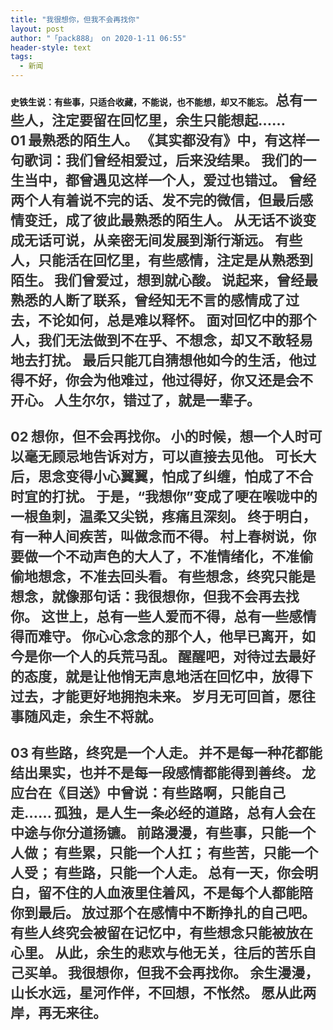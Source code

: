 ```yaml
---
title: "我很想你，但我不会再找你"
layout: post
author: "「pack888」 on 2020-1-11 06:55"
header-style: text
tags:
  - 新闻
---
```


<head></head>
<body>
 <strong>史铁生说：有些事，只适合收藏，不能说，也不能想，却又不能忘。</strong>
 <strong><font face="-apple-system-font, BlinkMacSystemFont, Helvetica Neue, PingFang SC, Hiragino Sans GB, Microsoft YaHei UI, Microsoft YaHei, Arial, sans-serif"><font color="#333333"><font style="font-size:22px">总有一些人，注定要留在回忆里，余生只能想起……</font></font></font></strong>
 <strong><font face="-apple-system-font, BlinkMacSystemFont, Helvetica Neue, PingFang SC, Hiragino Sans GB, Microsoft YaHei UI, Microsoft YaHei, Arial, sans-serif"><font color="#333333"><font style="font-size:22px"><br> </font></font></font></strong>
 <strong><font face="-apple-system-font, BlinkMacSystemFont, Helvetica Neue, PingFang SC, Hiragino Sans GB, Microsoft YaHei UI, Microsoft YaHei, Arial, sans-serif"><font color="#333333"><font style="font-size:22px">01</font></font></font></strong>
 <strong><font face="-apple-system-font, BlinkMacSystemFont, Helvetica Neue, PingFang SC, Hiragino Sans GB, Microsoft YaHei UI, Microsoft YaHei, Arial, sans-serif"><font color="#333333"><font style="font-size:22px">最熟悉的陌生人。</font></font></font></strong>
 <strong><font face="-apple-system-font, BlinkMacSystemFont, Helvetica Neue, PingFang SC, Hiragino Sans GB, Microsoft YaHei UI, Microsoft YaHei, Arial, sans-serif"><font color="#333333"><font style="font-size:22px">《其实都没有》中，有这样一句歌词：我们曾经相爱过，后来没结果。 </font></font></font></strong>
 <strong><font face="-apple-system-font, BlinkMacSystemFont, Helvetica Neue, PingFang SC, Hiragino Sans GB, Microsoft YaHei UI, Microsoft YaHei, Arial, sans-serif"><font color="#333333"><font style="font-size:22px">我们的一生当中，都曾遇见这样一个人，爱过也错过。 </font></font></font></strong>
 <strong><font face="-apple-system-font, BlinkMacSystemFont, Helvetica Neue, PingFang SC, Hiragino Sans GB, Microsoft YaHei UI, Microsoft YaHei, Arial, sans-serif"><font color="#333333"><font style="font-size:22px">曾经两个人有着说不完的话、发不完的微信，但最后感情变迁，成了彼此最熟悉的陌生人。 </font></font></font></strong>
 <strong><font face="-apple-system-font, BlinkMacSystemFont, Helvetica Neue, PingFang SC, Hiragino Sans GB, Microsoft YaHei UI, Microsoft YaHei, Arial, sans-serif"><font color="#333333"><font style="font-size:22px">从无话不谈变成无话可说，从亲密无间发展到渐行渐远。 </font></font></font></strong>
 <strong><font face="-apple-system-font, BlinkMacSystemFont, Helvetica Neue, PingFang SC, Hiragino Sans GB, Microsoft YaHei UI, Microsoft YaHei, Arial, sans-serif"><font color="#333333"><font style="font-size:22px">有些人，只能活在回忆里，有些感情，注定是从熟悉到陌生。</font></font></font></strong>
 <strong><font face="-apple-system-font, BlinkMacSystemFont, Helvetica Neue, PingFang SC, Hiragino Sans GB, Microsoft YaHei UI, Microsoft YaHei, Arial, sans-serif"><font color="#333333"><font style="font-size:22px">我们曾爱过，想到就心酸。</font></font></font></strong>
 <strong><font face="-apple-system-font, BlinkMacSystemFont, Helvetica Neue, PingFang SC, Hiragino Sans GB, Microsoft YaHei UI, Microsoft YaHei, Arial, sans-serif"><font color="#333333"><font style="font-size:22px">说起来，曾经最熟悉的人断了联系，曾经知无不言的感情成了过去，不论如何，总是难以释怀。 </font></font></font></strong>
 <strong><font face="-apple-system-font, BlinkMacSystemFont, Helvetica Neue, PingFang SC, Hiragino Sans GB, Microsoft YaHei UI, Microsoft YaHei, Arial, sans-serif"><font color="#333333"><font style="font-size:22px">面对回忆中的那个人，我们无法做到不在乎、不想念，却又不敢轻易地去打扰。 </font></font></font></strong>
 <strong><font face="-apple-system-font, BlinkMacSystemFont, Helvetica Neue, PingFang SC, Hiragino Sans GB, Microsoft YaHei UI, Microsoft YaHei, Arial, sans-serif"><font color="#333333"><font style="font-size:22px">最后只能兀自猜想他如今的生活，他过得不好，你会为他难过，他过得好，你又还是会不开心。</font></font></font></strong>
 <strong><font face="-apple-system-font, BlinkMacSystemFont, Helvetica Neue, PingFang SC, Hiragino Sans GB, Microsoft YaHei UI, Microsoft YaHei, Arial, sans-serif"><font color="#333333"><font style="font-size:22px">人生尔尔，错过了，就是一辈子。</font></font></font></strong>
 <strong><font face="-apple-system-font, BlinkMacSystemFont, Helvetica Neue, PingFang SC, Hiragino Sans GB, Microsoft YaHei UI, Microsoft YaHei, Arial, sans-serif"><font color="#333333"><font style="font-size:22px"><br> </font></font></font></strong>
 <strong><font face="-apple-system-font, BlinkMacSystemFont, Helvetica Neue, PingFang SC, Hiragino Sans GB, Microsoft YaHei UI, Microsoft YaHei, Arial, sans-serif"><font color="#333333"><font style="font-size:22px"><br> </font></font></font></strong>
 <strong><font face="-apple-system-font, BlinkMacSystemFont, Helvetica Neue, PingFang SC, Hiragino Sans GB, Microsoft YaHei UI, Microsoft YaHei, Arial, sans-serif"><font color="#333333"><font style="font-size:22px">02</font></font></font></strong>
 <strong><font face="-apple-system-font, BlinkMacSystemFont, Helvetica Neue, PingFang SC, Hiragino Sans GB, Microsoft YaHei UI, Microsoft YaHei, Arial, sans-serif"><font color="#333333"><font style="font-size:22px">想你，但不会再找你。</font></font></font></strong>
 <strong><font face="-apple-system-font, BlinkMacSystemFont, Helvetica Neue, PingFang SC, Hiragino Sans GB, Microsoft YaHei UI, Microsoft YaHei, Arial, sans-serif"><font color="#333333"><font style="font-size:22px">小的时候，想一个人时可以毫无顾忌地告诉对方，可以直接去见他。 </font></font></font></strong>
 <strong><font face="-apple-system-font, BlinkMacSystemFont, Helvetica Neue, PingFang SC, Hiragino Sans GB, Microsoft YaHei UI, Microsoft YaHei, Arial, sans-serif"><font color="#333333"><font style="font-size:22px">可长大后，思念变得小心翼翼，怕成了纠缠，怕成了不合时宜的打扰。 </font></font></font></strong>
 <strong><font face="-apple-system-font, BlinkMacSystemFont, Helvetica Neue, PingFang SC, Hiragino Sans GB, Microsoft YaHei UI, Microsoft YaHei, Arial, sans-serif"><font color="#333333"><font style="font-size:22px">于是，“我想你”变成了哽在喉咙中的一根鱼刺，温柔又尖锐，疼痛且深刻。 </font></font></font></strong>
 <strong><font face="-apple-system-font, BlinkMacSystemFont, Helvetica Neue, PingFang SC, Hiragino Sans GB, Microsoft YaHei UI, Microsoft YaHei, Arial, sans-serif"><font color="#333333"><font style="font-size:22px">终于明白，有一种人间疾苦，叫做念而不得。 </font></font></font></strong>
 <strong><font face="-apple-system-font, BlinkMacSystemFont, Helvetica Neue, PingFang SC, Hiragino Sans GB, Microsoft YaHei UI, Microsoft YaHei, Arial, sans-serif"><font color="#333333"><font style="font-size:22px">村上春树说，你要做一个不动声色的大人了，不准情绪化，不准偷偷地想念，不准去回头看。</font></font></font></strong>
 <strong><font face="-apple-system-font, BlinkMacSystemFont, Helvetica Neue, PingFang SC, Hiragino Sans GB, Microsoft YaHei UI, Microsoft YaHei, Arial, sans-serif"><font color="#333333"><font style="font-size:22px">有些想念，终究只能是想念，就像那句话：我很想你，但我不会再去找你。 </font></font></font></strong>
 <strong><font face="-apple-system-font, BlinkMacSystemFont, Helvetica Neue, PingFang SC, Hiragino Sans GB, Microsoft YaHei UI, Microsoft YaHei, Arial, sans-serif"><font color="#333333"><font style="font-size:22px">这世上，总有一些人爱而不得，总有一些感情得而难守。</font></font></font></strong>
 <strong><font face="-apple-system-font, BlinkMacSystemFont, Helvetica Neue, PingFang SC, Hiragino Sans GB, Microsoft YaHei UI, Microsoft YaHei, Arial, sans-serif"><font color="#333333"><font style="font-size:22px">你心心念念的那个人，他早已离开，如今是你一个人的兵荒马乱。</font></font></font></strong>
 <strong><font face="-apple-system-font, BlinkMacSystemFont, Helvetica Neue, PingFang SC, Hiragino Sans GB, Microsoft YaHei UI, Microsoft YaHei, Arial, sans-serif"><font color="#333333"><font style="font-size:22px">醒醒吧，对待过去最好的态度，就是让他悄无声息地活在回忆中，放得下过去，才能更好地拥抱未来。</font></font></font></strong>
 <strong><font face="-apple-system-font, BlinkMacSystemFont, Helvetica Neue, PingFang SC, Hiragino Sans GB, Microsoft YaHei UI, Microsoft YaHei, Arial, sans-serif"><font color="#333333"><font style="font-size:22px">岁月无可回首，愿往事随风走，余生不将就。</font></font></font></strong>
 <strong><font face="-apple-system-font, BlinkMacSystemFont, Helvetica Neue, PingFang SC, Hiragino Sans GB, Microsoft YaHei UI, Microsoft YaHei, Arial, sans-serif"><font color="#333333"><font style="font-size:22px"><br> </font></font></font></strong>
 <strong><font face="-apple-system-font, BlinkMacSystemFont, Helvetica Neue, PingFang SC, Hiragino Sans GB, Microsoft YaHei UI, Microsoft YaHei, Arial, sans-serif"><font color="#333333"><font style="font-size:22px"><br> </font></font></font></strong>
 <strong><font face="-apple-system-font, BlinkMacSystemFont, Helvetica Neue, PingFang SC, Hiragino Sans GB, Microsoft YaHei UI, Microsoft YaHei, Arial, sans-serif"><font color="#333333"><font style="font-size:22px">03</font></font></font></strong>
 <strong><font face="-apple-system-font, BlinkMacSystemFont, Helvetica Neue, PingFang SC, Hiragino Sans GB, Microsoft YaHei UI, Microsoft YaHei, Arial, sans-serif"><font color="#333333"><font style="font-size:22px">有些路，终究是一个人走。</font></font></font></strong>
 <strong><font face="-apple-system-font, BlinkMacSystemFont, Helvetica Neue, PingFang SC, Hiragino Sans GB, Microsoft YaHei UI, Microsoft YaHei, Arial, sans-serif"><font color="#333333"><font style="font-size:22px">并不是每一种花都能结出果实，也并不是每一段感情都能得到善终。</font></font></font></strong>
 <strong><font face="-apple-system-font, BlinkMacSystemFont, Helvetica Neue, PingFang SC, Hiragino Sans GB, Microsoft YaHei UI, Microsoft YaHei, Arial, sans-serif"><font color="#333333"><font style="font-size:22px">龙应台在《目送》中曾说：有些路啊，只能自己走……</font></font></font></strong>
 <strong><font face="-apple-system-font, BlinkMacSystemFont, Helvetica Neue, PingFang SC, Hiragino Sans GB, Microsoft YaHei UI, Microsoft YaHei, Arial, sans-serif"><font color="#333333"><font style="font-size:22px">孤独，是人生一条必经的道路，总有人会在中途与你分道扬镳。</font></font></font></strong>
 <strong><font face="-apple-system-font, BlinkMacSystemFont, Helvetica Neue, PingFang SC, Hiragino Sans GB, Microsoft YaHei UI, Microsoft YaHei, Arial, sans-serif"><font color="#333333"><font style="font-size:22px">前路漫漫，有些事，只能一个人做；</font></font></font></strong>
 <strong><font face="-apple-system-font, BlinkMacSystemFont, Helvetica Neue, PingFang SC, Hiragino Sans GB, Microsoft YaHei UI, Microsoft YaHei, Arial, sans-serif"><font color="#333333"><font style="font-size:22px">有些累，只能一个人扛；</font></font></font></strong>
 <strong><font face="-apple-system-font, BlinkMacSystemFont, Helvetica Neue, PingFang SC, Hiragino Sans GB, Microsoft YaHei UI, Microsoft YaHei, Arial, sans-serif"><font color="#333333"><font style="font-size:22px">有些苦，只能一个人受；</font></font></font></strong>
 <strong><font face="-apple-system-font, BlinkMacSystemFont, Helvetica Neue, PingFang SC, Hiragino Sans GB, Microsoft YaHei UI, Microsoft YaHei, Arial, sans-serif"><font color="#333333"><font style="font-size:22px">有些路，只能一个人走。</font></font></font></strong>
 <strong><font face="-apple-system-font, BlinkMacSystemFont, Helvetica Neue, PingFang SC, Hiragino Sans GB, Microsoft YaHei UI, Microsoft YaHei, Arial, sans-serif"><font color="#333333"><font style="font-size:22px">总有一天，你会明白，留不住的人血液里住着风，不是每个人都能陪你到最后。</font></font></font></strong>
 <strong><font face="-apple-system-font, BlinkMacSystemFont, Helvetica Neue, PingFang SC, Hiragino Sans GB, Microsoft YaHei UI, Microsoft YaHei, Arial, sans-serif"><font color="#333333"><font style="font-size:22px">放过那个在感情中不断挣扎的自己吧。 </font></font></font></strong>
 <strong><font face="-apple-system-font, BlinkMacSystemFont, Helvetica Neue, PingFang SC, Hiragino Sans GB, Microsoft YaHei UI, Microsoft YaHei, Arial, sans-serif"><font color="#333333"><font style="font-size:22px">有些人终究会被留在记忆中，有些想念只能被放在心里。 </font></font></font></strong>
 <strong><font face="-apple-system-font, BlinkMacSystemFont, Helvetica Neue, PingFang SC, Hiragino Sans GB, Microsoft YaHei UI, Microsoft YaHei, Arial, sans-serif"><font color="#333333"><font style="font-size:22px">从此，余生的悲欢与他无关，往后的苦乐自己买单。</font></font></font></strong>
 <strong><font face="-apple-system-font, BlinkMacSystemFont, Helvetica Neue, PingFang SC, Hiragino Sans GB, Microsoft YaHei UI, Microsoft YaHei, Arial, sans-serif"><font color="#333333"><font style="font-size:22px">我很想你，但我不会再找你。 </font></font></font></strong>
 <strong><font face="-apple-system-font, BlinkMacSystemFont, Helvetica Neue, PingFang SC, Hiragino Sans GB, Microsoft YaHei UI, Microsoft YaHei, Arial, sans-serif"><font color="#333333"><font style="font-size:22px">余生漫漫，山长水远，星河作伴，不回想，不怅然。 </font></font></font></strong>
 <strong><font face="-apple-system-font, BlinkMacSystemFont, Helvetica Neue, PingFang SC, Hiragino Sans GB, Microsoft YaHei UI, Microsoft YaHei, Arial, sans-serif"><font color="#333333"><font style="font-size:22px">愿从此两岸，再无来往。</font></font></font></strong>
 <br>
</body>


